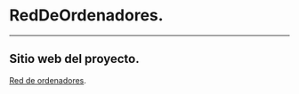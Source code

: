 # RedDeOrdenadores.

-------

## Sitio web del proyecto.

[Red de ordenadores](https://lintavo.github.io/RedDeOrdenadores/).